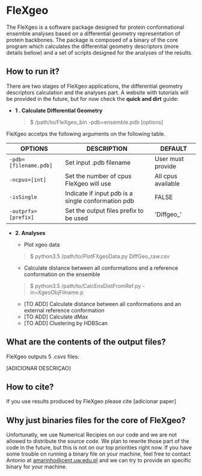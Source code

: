 # FleXgeo

The FleXgeo is a software package designed for protein conformational ensemble analyses based on a differential geometry representation of protein backbones. The package is composed of a binary of the core program which calculates the differential geometry descriptors (more details bellow) and a set of scripts designed for the analyses of the results.

## How to run it?
There are two stages of FleXgeo applications, the differential geometry descriptors calculation and the analyses part. A website with tutorials will be provided in the future, but for now check the **quick and dirt** guide:
- **1 . Calculate Differential Geometry**
	>$ /path/to/FleXgeo_bin -pdb=ensemble.pdb [options]

FleXgeo accetps the following arguments on the following table.

|    OPTIONS       | DESCRIPTION               | DEFAULT                 |
|----------------|-----------------------------|--------------------------|
|`-pdb=[filename.pdb]`|Set input .pdb filename|User must provide  |
|`-ncpus=[int]`      |Set the number of cpus FleXgeo will use | All cpus available|
| `-isSingle`        |Indicate if input pdb is a single conformation pdb | FALSE|
|`-outprfx=[prefix]` | Set the output files prefix to be used | 'Diffgeo_' |

- **2. Analyses**
	* Plot xgeo data
	>$ python3.5 /path/to/PlotFXgeoData.py DiffGeo_raw.csv

	* Calculate distance between all conformations and a reference conformation on the ensemble
	>$ python3.5 /path/to/CalcEnsDistFromRef.py -in=XgeoObjFilname.p

	* [TO ADD] Calculate distance between all conformations and an external reference conformation
	* [TO ADD] Calculate dMax
	* [TO ADD] Clustering by HDBScan

## What are the contents of the output files?
FleXgeo outputs 5 .csvs files:


[ADICIONAR DESCRIÇAO]

## How to cite?
If you use results produced by FleXgeo please cite
[adicionar paper]

## Why just binaries files for the core of FleXgeo?
Unfortunatly, we use Numerical Recipies on our code and we are not allowed to distribute the source code. We plan to rewrite those part of the code in the future, but this is not on our top priorities right now. If you have some trouble on running a binary file on your machine, feel free to contact Antonio at amarinho@cent.uw.edu.pl and we can try to provide an specific binary for your machine.
